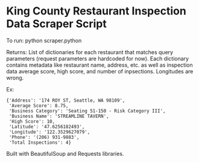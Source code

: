 # King County Restaurant Inspection Data Scraper Script

To run: python scraper.python

Returns: List of dictionaries for each restaurant that matches query parameters
(request parameters are hardcoded for now). Each dictionary contains metadata like
restaurant name, address, etc. as well as inspection data average score,
high score, and number of inpsections. Longitudes are wrong.

Ex:
```
{'Address': '174 ROY ST, Seattle, WA 98109',
 'Average Score': 8.75,
 'Business Category': 'Seating 51-150 - Risk Category III',
 'Business Name': 'STREAMLINE TAVERN',
 'High Score': 10,
 'Latitude': '47.6256182493',
 'Longitude': '122.3529627079',
 'Phone': '(206) 931-9883',
 'Total Inspections': 4}
```

Built with BeautifulSoup and Requests libraries.